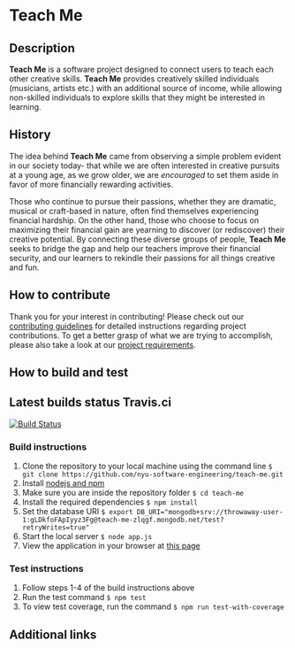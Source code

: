 # Teach Me

## Description
**Teach Me** is a software project designed to connect users to teach each other creative skills. **Teach Me** provides creatively skilled individuals (musicians, artists etc.) with an additional source of income, while allowing non-skilled individuals to explore skills that they might be interested in learning.

## History
The idea behind **Teach Me** came from observing a simple problem evident in our society today- that while we are often interested in creative pursuits at a young age, as we grow older, we are *encouraged* to set them aside in favor of more financially rewarding activities.

Those who continue to pursue their passions, whether they are dramatic, musical or craft-based in nature, often find themselves experiencing financial hardship. On the other hand, those who choose to focus on maximizing their financial gain are yearning to discover (or rediscover) their creative potential. By connecting these diverse groups of people, **Teach Me** seeks to bridge the gap and help our teachers improve their financial security, and our learners to rekindle their passions for all things creative and fun.

## How to contribute
Thank you for your interest in contributing! Please check out our [contributing guidelines](https://github.com/nyu-software-engineering/teach-me/blob/master/CONTRIBUTING.md) for detailed instructions regarding project contributions. To get a better grasp of what we are trying to accomplish, please also take a look at our [project requirements](https://github.com/nyu-software-engineering/teach-me/blob/master/REQUIREMENTS.md).

## How to build and test

## Latest builds status Travis.ci
[![Build Status](https://travis-ci.com/nyu-software-engineering/teach-me.svg?branch=master)](https://travis-ci.com/nyu-software-engineering/teach-me)


### Build instructions
1. Clone the repository to your local machine using the command line `$ git clone https://github.com/nyu-software-engineering/teach-me.git`
2. Install [nodejs and npm](https://www.npmjs.com/get-npm)
3. Make sure you are inside the repository folder `$ cd teach-me`
4. Install the required dependencies `$ npm install`
5. Set the database URI `$ export DB_URI="mongodb+srv://throwaway-user-1:gLDkfoFApIyyz3Fg@teach-me-zlqgf.mongodb.net/test?retryWrites=true"`
6. Start the local server `$ node app.js`
7. View the application in your browser at [this page](http://localhost:9000/)

### Test instructions
1. Follow steps 1-4 of the build instructions above
2. Run the test command `$ npm test`
3. To view test coverage, run the command `$ npm run test-with-coverage`

## Additional links
